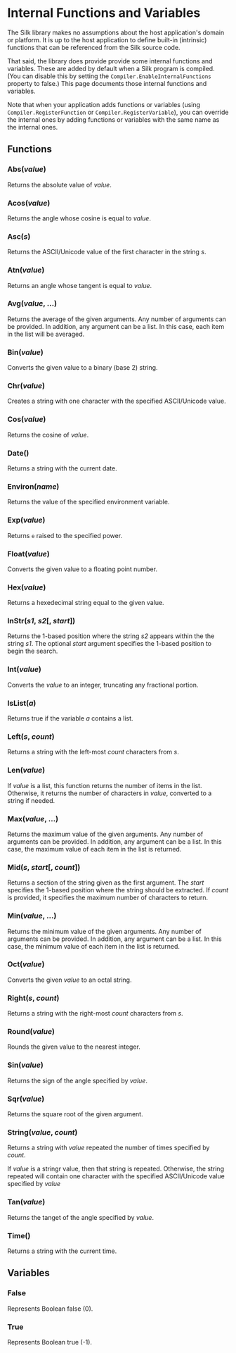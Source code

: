 # Internal Functions and Variables

The Silk library makes no assumptions about the host application's domain or platform. It is up to the host application to define built-in (intrinsic) functions that can be referenced from the Silk source code.

That said, the library does provide provide some internal functions and variables. These are added by default when a Silk program is compiled. (You can disable this by setting the `Compiler.EnableInternalFunctions` property to false.) This page documents those internal functions and variables.

Note that when your application adds functions or variables (using `Compiler.RegisterFunction` or `Compiler.RegisterVariable`), you can override the internal ones by adding functions or variables with the same name as the internal ones.

## Functions

### Abs(*value*)

Returns the absolute value of *value*.

### Acos(*value*)

Returns the angle whose cosine is equal to *value*.

### Asc(*s*)

Returns the ASCII/Unicode value of the first character in the string *s*.

### Atn(*value*)

Returns an angle whose tangent is equal to *value*.

### Avg(*value*, ...)

Returns the average of the given arguments. Any number of arguments can be provided. In addition, any argument can be a list. In this case, each item in the list will be averaged.

### Bin(*value*)

Converts the given value to a binary (base 2) string.

### Chr(*value*)

Creates a string with one character with the specified ASCII/Unicode value.

### Cos(*value*)

Returns the cosine of *value*.

### Date()

Returns a string with the current date.

### Environ(*name*)

Returns the value of the specified environment variable.

### Exp(*value*)

Returns `e` raised to the specified power.

### Float(*value*)

Converts the given value to a floating point number.

### Hex(*value*)

Returns a hexedecimal string equal to the given value.

### InStr(*s1*, *s2*[, *start*])

Returns the 1-based position where the string *s2* appears within the the string *s1*. The optional *start* argument specifies the 1-based position to begin the search.

### Int(*value*)

Converts the *value* to an integer, truncating any fractional portion.

### IsList(*a*)

Returns true if the variable *a* contains a list.

### Left(*s*, *count*)

Returns a string with the left-most *count* characters from *s*.

### Len(*value*)

If *value* is a list, this function returns the number of items in the list. Otherwise, it returns the number of characters in *value*, converted to a string if needed.

### Max(*value*, ...)

Returns the maximum value of the given arguments. Any number of arguments can be provided. In addition, any argument can be a list. In this case, the maximum value of each item in the list is returned.

### Mid(*s*, *start*[, *count*])

Returns a section of the string given as the first argument. The *start* specifies the 1-based position where the string should be extracted. If *count* is provided, it specifies the maximum number of characters to return.

### Min(*value*, ...)

Returns the minimum value of the given arguments. Any number of arguments can be provided. In addition, any argument can be a list. In this case, the minimum value of each item in the list is returned.

### Oct(*value*)

Converts the given *value* to an octal string.

### Right(*s*, *count*)

Returns a string with the right-most *count* characters from *s*.

### Round(*value*)

Rounds the given value to the nearest integer.

### Sin(*value*)

Returns the sign of the angle specified by *value*.

### Sqr(*value*)

Returns the square root of the given argument.

### String(*value*, *count*)

Returns a string with *value* repeated the number of times specified by *count*.

If *value* is a stringr value, then that string is repeated. Otherwise, the string repeated will contain one character with the specified ASCII/Unicode value specified by *value*

### Tan(*value*)

Returns the tanget of the angle specified by *value*.

### Time()

Returns a string with the current time.

## Variables

### False

Represents Boolean false (0).

### True

Represents Boolean true (-1).
